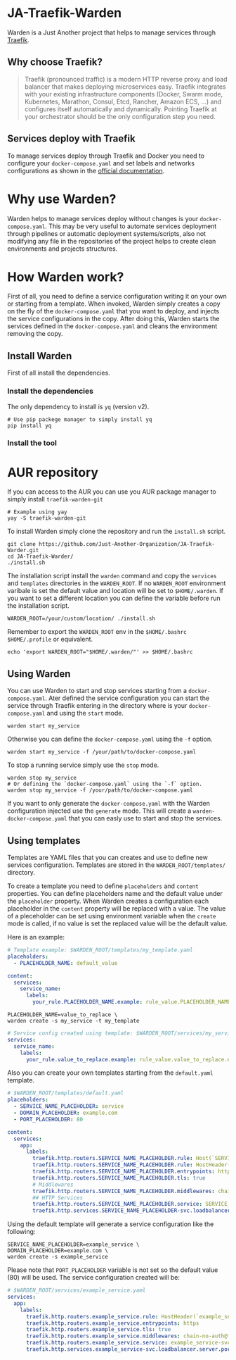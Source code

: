 # JA-Traefik-Warden

Warden is a Just Another project that helps to manage services through [Traefik](https://github.com/traefik/traefik).

## Why choose Traefik?
> Traefik (pronounced traffic) is a modern HTTP reverse proxy and load balancer that makes deploying microservices easy. Traefik integrates with your existing infrastructure components (Docker, Swarm mode, Kubernetes, Marathon, Consul, Etcd, Rancher, Amazon ECS, ...) and configures itself automatically and dynamically. Pointing Traefik at your orchestrator should be the only configuration step you need.

## Services deploy with Traefik
To manage services deploy through Traefik and Docker you need to configure your `docker-compose.yaml` and set labels and networks configurations as shown in the [official documentation](https://doc.traefik.io/traefik/user-guides/docker-compose/basic-example/). 

# Why use Warden?
Warden helps to manage services deploy without changes is your `docker-compose.yaml`. This may be very useful to automate services deployment through pipelines or automatic deployment systems/scripts, also not modifying any file in the repositories of the project helps to create clean environments and projects structures.

# How Warden work?
First of all, you need to define a service configuration writing it on your own or starting from a template. When invoked, Warden simply creates a copy on the fly of the `docker-compose.yaml` that you want to deploy, and injects the service configurations in the copy. After doing this, Warden starts the services defined in the `docker-compose.yaml` and cleans the environment removing the copy.

## Install Warden
First of all install the dependencies.

### Install the dependencies
The only dependency to install is `yq` (version v2).

```shell
# Use pip packege manager to simply install yq
pip install yq
```

### Install the tool

# AUR repository
If you can access to the AUR you can use you AUR package manager to simply install `traefik-warden-git` 
```shell
# Example using yay
yay -S traefik-warden-git
```

To install Warden simply clone the repository and run the `install.sh` script.
```shell
git clone https://github.com/Just-Another-Organization/JA-Traefik-Warder.git
cd JA-Traefik-Warder/
./install.sh
```
The installation script install the `warden` command and copy the `services` and `templates` directories in the `WARDEN_ROOT`. If no `WARDEN_ROOT` environment varibale is set the default value and location will be set to `$HOME/.warden`. If you want to set a different location you can define the variable before run the installation script.

```shell
WARDEN_ROOT=/your/custom/location/ ./install.sh  
```

Remember to export the `WARDEN_ROOT` env in the `$HOME/.bashrc` `$HOME/.profile` or equivalent.

```shell
echo 'export WARDEN_ROOT="$HOME/.warden/"' >> $HOME/.bashrc
```


## Using Warden
You can use Warden to start and stop services starting from a `docker-compose.yaml`. Ater defined the service configuration you can start the service through Traefik entering in the directory where is your `docker-compose.yaml` and using the `start` mode.

```shell
warden start my_service
```
Otherwise you can define the `docker-compose.yaml` using the `-f` option.

```shell
warden start my_service -f /your/path/to/docker-compose.yaml
```
To stop a running service simply use the `stop` mode.

```shell
warden stop my_service
# Or defining the `docker-compose.yaml` using the `-f` option.
warden stop my_service -f /your/path/to/docker-compose.yaml
```

If you want to only generate the `docker-compose.yaml` with the Warden configuration injected use the `generate` mode. This will create a `warden-docker-compose.yaml` that you can easly use to start and stop the services. 

## Using templates
Templates are YAML files that you can creates and use to define new services configuration. Templates are stored in the `WARDEN_ROOT/templates/` directory. 

To create a template you need to define `placeholders` and `content` properties. You can define placeholders name and the default value under the `placeholder` property. When Warden creates a configuration each placeholder in the `content` property will be replaced with a value. The value of a pleceholder can be set using environment variable when the `create` mode is called, if no value is set the replaced value will be the default value.     

Here is an example:

```yaml
# Template example: $WARDEN_ROOT/templates/my_template.yaml
placeholders:
  - PLACEHOLDER_NAME: default_value

content:
  services:
    service_name:
      labels:
        your_rule.PLACEHOLDER_NAME.example: rule_value.PLACEHOLDER_NAME.example
```

```shell
PLACEHOLDER_NAME=value_to_replace \
warden create -s my_service -t my_template
```

```yaml
# Service config created using template: $WARDEN_ROOT/services/my_service.yaml
services:
  service_name:
    labels:
      your_rule.value_to_replace.example: rule_value.value_to_replace.example
```

Also you can create your own templates starting from the `default.yaml` template. 

```yaml
# $WARDEN_ROOT/templates/default.yaml
placeholders:
  - SERVICE_NAME_PLACEHOLDER: service
  - DOMAIN_PLACEHOLDER: example.com
  - PORT_PLACEHOLDER: 80

content:
  services:
    app:
      labels:
        traefik.http.routers.SERVICE_NAME_PLACEHOLDER.rule: Host(`SERVICE_NAME_PLACEHOLDER.DOMAIN_PLACEHOLDER`)
        traefik.http.routers.SERVICE_NAME_PLACEHOLDER.rule: HostHeader(`SERVICE_NAME_PLACEHOLDER.DOMAIN_PLACEHOLDER`)
        traefik.http.routers.SERVICE_NAME_PLACEHOLDER.entrypoints: https
        traefik.http.routers.SERVICE_NAME_PLACEHOLDER.tls: true
        # Middlewares
        traefik.http.routers.SERVICE_NAME_PLACEHOLDER.middlewares: chain-no-auth@file
        ## HTTP Services
        traefik.http.routers.SERVICE_NAME_PLACEHOLDER.service: SERVICE_NAME_PLACEHOLDER-svc
        traefik.http.services.SERVICE_NAME_PLACEHOLDER-svc.loadbalancer.server.port: PORT_PLACEHOLDER
```
Using the default template will generate a service configuration like the following:

```shell
SERVICE_NAME_PLACEHOLDER=example_service \
DOMAIN_PLACEHOLDER=example.com \
warden create -s example_service
```
Please note that `PORT_PLACEHOLDER` variable is not set so the default value (80) will be used. The service configuration created will be:  

```yaml
# $WARDEN_ROOT/services/example_service.yaml
services:
  app:
    labels:
      traefik.http.routers.example_service.rule: HostHeader(`example_service.example.com`)
      traefik.http.routers.example_service.entrypoints: https
      traefik.http.routers.example_service.tls: true
      traefik.http.routers.example_service.middlewares: chain-no-auth@file
      traefik.http.routers.example_service.service: example_service-svc
      traefik.http.services.example_service-svc.loadbalancer.server.port: 80
```
